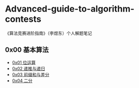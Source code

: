 # Advanced-guide-to-algorithm-contests
《算法竞赛进阶指南》（李煜东）个人解题笔记
## 0x00 基本算法
- [0x01 位运算](./0x00/0x01.md)
- [0x02 递推与递归](./0x00/0x02.md)
- [0x03 前缀和与差分](./0x00/0x03.md)
- [0x04 二分](./0x00/0x04.md)
